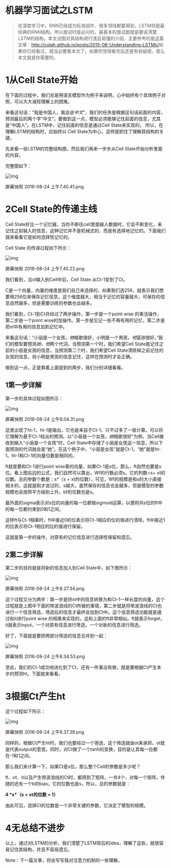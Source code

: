 # 机器学习面试之LSTM

> 在深度学习中，RNN已经成为标准组件，很多领域都要用到，LSTM则是最经典的RNN结构。所以面试时是必问的，最基本的面试题就是要说清楚LSTM的结构。本文试图对其结构进行浅显易懂的介绍，主要参考的是这篇文章：<http://colah.github.io/posts/2015-08-Understanding-LSTMs/>如果你已经看过，就没必要看本文了。如果你觉得看完后还是有些疑惑，那么本文就是你需要的。

# 1从Cell State开始

在下面的过程中，我们总是用语言模型作为例子来说明，心中始终有个具体例子对照，可以大大减轻理解上的困难。

来看这句话：“我是中国人，我会说*中文*”，我们的任务是根据这句话前面的内容，预测最后的两个字“中文”。要做到这一点，模型必须能够记住前面的信息，尤其是“中国人”。在LSTM中，记住前面的信息是通过Cell State来实现的。
所以，在理解LSTM的结构时，应始终以 Cell State为中心，这样就抓住了理解其结构的关键。

先来看一张LSTM的完整结构图，然后我们再来一步步从Cell State开始分析里面的内容。

完整图如下：



![img](https://upload-images.jianshu.io/upload_images/1371984-a18dc460cb62025c.png?imageMogr2/auto-orient/strip%7CimageView2/2/w/790/format/webp)

屏幕快照 2018-08-24 上午7.40.41.png

# 2Cell State的传递主线

Cell State好比一个记忆器，当你不断往cell里面输入数据时，它会不断变化，来记住之前输入的信息，这种记忆并不是机械式的，而是有选择地记忆的。下面我们就来看看它是如何选择性记忆的。

Cell State 的传递过程如下所示：



![img](https://upload-images.jianshu.io/upload_images/1371984-dee63c070477939b.png?imageMogr2/auto-orient/strip%7CimageView2/2/w/500/format/webp)

屏幕快照 2018-08-24 上午7.45.22.png

我们看到，当xt输入到Cell中后，Cell State 从Ct-1变到了Ct。

C是一个向量，向量的维度是我们自己来选择的，如果我们选256，就表示我们想要用256位来保存记忆信息，这个维度越大，相当于记忆的容量越大，可保存的信息自然越多，但是需要训练的参数也会越多。

我们看到，Ct-1到Ct共经过了两步操作，第一步是一个point wise 的乘法操作，第二步是一个point wise的加操作。第一步是忘记一些不再有用的记忆，第二步是把xt中有用的信息加到记忆中。

来看这句话：“小丽是一个女孩，*她*唱歌很好，小明是一个男孩，*他*篮球很好。”我们的模型要预测*她*，*他*两个代词。当预测第一个时，我们希望Cell State能记住之前的小丽是女孩的信息，当预测第二个时，我们希望Cell State清除掉之前记住的女孩的信息，将小明是男孩的信息记住，这样在预测时才会正确。

做到这一点，正是靠着上面提到的两步，我们分别详细看看。

## 1第一步详解

第一步的具体过程如图所示：



![img](https://upload-images.jianshu.io/upload_images/1371984-d0466ffe52417303.png?imageMogr2/auto-orient/strip%7CimageView2/2/w/775/format/webp)

屏幕快照 2018-08-24 上午8.04.31.png

这里出现了ht-1，ht-1是输出，它也是来自于Ct-1，只不过多了一层计算。可以将它理解为基于Ct-1给出的预测。以“小丽是一个女孩，*她*唱歌很好”为例，当Cell接收到输入“小丽是一个女孩”时，Cell State中存储了小丽是女孩这一信息，所以下面预测的代词就会是“她”。在这个例子中，“小丽是女孩”就是Ct-1，“她”就是ht-1。ht-1和Ct-1的向量位数是相同的。

ft就是要和Ct-1进行point wise乘的向量，如果Ct-1是s位，那么，ft自然也要是s位。看上图右边的公式，我们自然可以算出，Wf的行数必须s，它的列数=s+ xt的位数。总的参数个数是：s*（s + xt的位数），可见，Wf的规模是和s的大小直接相关的，这就是刚才说过的，s越大，虽然保存的信息也会越多，但是模型的参数规模也会按照平方级别上升。bf的位数也是s。

最外面的sigma表示对s位的向量的每一位都做sigmoid运算，以便将共s位的ft中的每一位都约束到0和1之间。

这样ft与Ct-1相乘时，ft中接近0的位表示将Ct-1相应的位的值进行清除，ft中接近1的位表示将Ct-1相应的位的值进行保留。

这就是第一步的操作，对原有的记忆信息进行选择性保留和遗忘。

## 2第二步详解

第二步的目的就是将新的信息加入到Cell State中，如下图所示：



![img](https://upload-images.jianshu.io/upload_images/1371984-1bfa49fedcd77791.png?imageMogr2/auto-orient/strip%7CimageView2/2/w/760/format/webp)

屏幕快照 2018-08-24 上午8.27.34.png

这个过程又分为两步：第一步是将xt中的信息转换为和Ct-1一样长度的向量，这个过程就是上图中下面的带波浪线的Ct所做的事情，第二步就是将带波浪线的Ct也进行一个信息筛选，筛选后的信息才最终会加到Ct中。这个信息筛选功能就是通过和it进行point wise 的相乘来实现的，这和上面的ft非常相似。ft就表示forget，it就表示input，一个对原有信息进行筛选，一个对新的信息进行筛选。

好了，下面就是要把两部分筛选的信息合并到一起：



![img](https://upload-images.jianshu.io/upload_images/1371984-2c418cb644070af8.png?imageMogr2/auto-orient/strip%7CimageView2/2/w/722/format/webp)

屏幕快照 2018-08-24 上午8.34.53.png

至此，我们的Ct-1成功地进化到了Ct，还有一件事没有做，就是要根据Ct产生本步的预测ht。下面就来看看。

# 3根据Ct产生ht

这个过程如下所示：



![img](https://upload-images.jianshu.io/upload_images/1371984-e49f2f6d64c8175e.png?imageMogr2/auto-orient/strip%7CimageView2/2/w/742/format/webp)

屏幕快照 2018-08-24 上午8.37.39.png

同样的，根据Ct产生ht时，我们也要经过一个筛选，这个筛选就由ot来承担，ot就是代表output的意思。同时，对Ct做了一个tanh的变换，目的是让其每一位都在-1和1之间。

那么我们来计算一下，如果Ct是s位，那么整个Cell的参数是多少呢？

ft、ot、it以及产生带波浪线的Ct时，都用到了矩阵，一共4个，对每一个矩阵，伴随的还有一个b的bias，它的位数也是s，所以，总的参数就是：

**4 \*s\*（s + xt的位数 + 1）**

由此可见，选择Ct的位数是一个非常关键的参数，它决定了模型的规模。

# 4无总结不进步

以上，通过对LSTM的分析，我们清楚了LSTM背后的idea，理解了这些，就很容易记住其结构，并且不容易遗忘。

Note：下一篇文章，将会写写我对注意力机制的一些理解。

